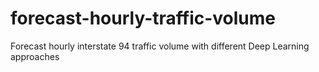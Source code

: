 # forecast-hourly-traffic-volume
Forecast hourly interstate 94 traffic volume with different Deep Learning approaches

